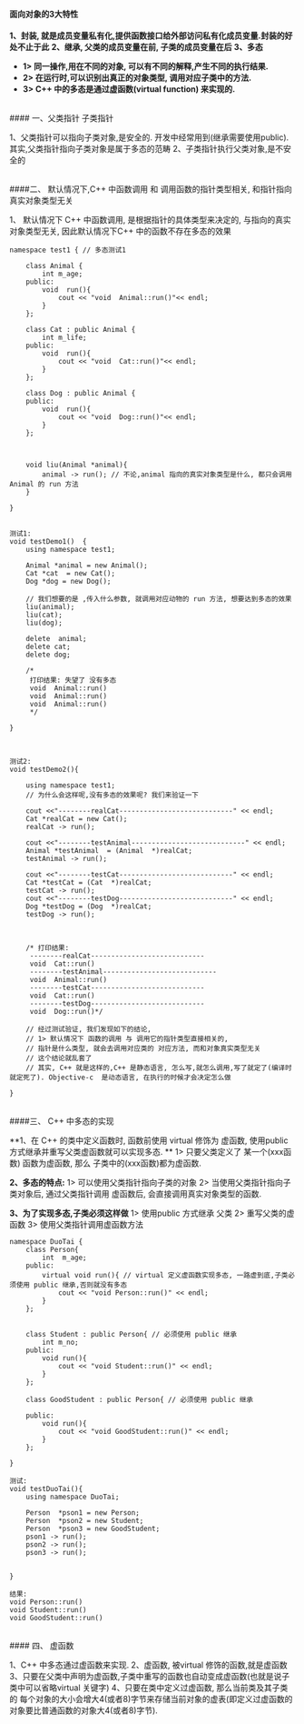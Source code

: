 #### 面向对象的3大特性

**1、封装, 就是成员变量私有化,提供函数接口给外部访问私有化成员变量.封装的好处不止于此**
**2、继承, 父类的成员变量在前, 子类的成员变量在后**
**3、多态**
- **1> 同一操作,用在不同的对象, 可以有不同的解释,产生不同的执行结果.**
- **2> 在运行时,可以识别出真正的对象类型, 调用对应子类中的方法.**
- **3> C++ 中的多态是通过虚函数(virtual function) 来实现的.**



<br>
#### 一、父类指针 子类指针

1、父类指针可以指向子类对象,是安全的. 开发中经常用到(继承需要使用public). 其实,父类指针指向子类对象是属于多态的范畴
2、子类指针执行父类对象,是不安全的




<br>
####二、 默认情况下,C++ 中函数调用 和 调用函数的指针类型相关, 和指针指向真实对象类型无关

1、 默认情况下 C++ 中函数调用, 是根据指针的具体类型来决定的, 与指向的真实对象类型无关, 因此默认情况下C++ 中的函数不存在多态的效果
```
namespace test1 { // 多态测试1
    
    class Animal {
        int m_age;
    public:
        void  run(){
            cout << "void  Animal::run()"<< endl;
        }
    };
    
    class Cat : public Animal {
        int m_life;
    public:
        void  run(){
            cout << "void  Cat::run()"<< endl;
        }
    };
    
    class Dog : public Animal {
    public:
        void  run(){
            cout << "void  Dog::run()"<< endl;
        }
    };
    
    
    
    void liu(Animal *animal){
        animal -> run(); // 不论,animal 指向的真实对象类型是什么, 都只会调用 Animal 的 run 方法
    }
    
}


测试1:
void testDemo1()  {
    using namespace test1;
    
    Animal *animal = new Animal();
    Cat *cat  = new Cat();
    Dog *dog = new Dog();
    
    // 我们想要的是 ,传入什么参数, 就调用对应动物的 run 方法, 想要达到多态的效果
    liu(animal);
    liu(cat);
    liu(dog);
    
    delete  animal;
    delete cat;
    delete dog;
    
    /*
     打印结果: 失望了 没有多态
     void  Animal::run()
     void  Animal::run()
     void  Animal::run()
     */
    
}



测试2:
void testDemo2(){
    
    using namespace test1;
    // 为什么会这样呢,没有多态的效果呢? 我们来验证一下
    
    cout <<"--------realCat----------------------------" << endl;
    Cat *realCat = new Cat();
    realCat -> run();
    
    cout <<"--------testAnimal----------------------------" << endl;
    Animal *testAnimal  = (Animal  *)realCat;
    testAnimal -> run();
    
    cout <<"--------testCat----------------------------" << endl;
    Cat *testCat = (Cat  *)realCat;
    testCat -> run();
    cout <<"--------testDog----------------------------" << endl;
    Dog *testDog = (Dog  *)realCat;
    testDog -> run();
    
    
    
    /* 打印结果:
     --------realCat----------------------------
     void  Cat::run()
     --------testAnimal----------------------------
     void  Animal::run()
     --------testCat----------------------------
     void  Cat::run()
     --------testDog----------------------------
     void  Dog::run()*/
    
    // 经过测试验证, 我们发现如下的结论,
    // 1> 默认情况下 函数的调用 与 调用它的指针类型直接相关的,
    // 指针是什么类型, 就会去调用对应类的 对应方法, 而和对象真实类型无关
    // 这个结论就乱套了
    // 其实, C++ 就是这样的,C++ 是静态语言, 怎么写,就怎么调用,写了就定了(编译时就定死了). Objective-c  是动态语言, 在执行的时候才会决定怎么做
    
}
```


<br>
####三、 C++ 中多态的实现

**1、在 C++ 的类中定义函数时, 函数前使用 virtual 修饰为 虚函数, 使用public 方式继承并重写父类虚函数就可以实现多态.
**
1> 只要父类定义了 某一个(xxx函数) 函数为虚函数, 那么 子类中的(xxx函数)都为虚函数.

**2、多态的特点:**
1> 可以使用父类指针指向子类的对象
2> 当使用父类指针指向子类对象后, 通过父类指针调用 虚函数后, 会直接调用真实对象类型的函数.

**3、为了实现多态,子类必须这样做**
1> 使用public 方式继承 父类
2> 重写父类的虚函数
3> 使用父类指针调用虚函数方法

```
namespace DuoTai {
    class Person{
        int  m_age;
    public:
        virtual void run(){ // virtual 定义虚函数实现多态, 一路虚到底,子类必须使用 public 继承,否则就没有多态
            cout << "void Person::run()" << endl;
        }
    };
    
    
    class Student : public Person{ // 必须使用 public 继承
        int m_no;
    public:
        void run(){
            cout << "void Student::run()" << endl;
        }
    };
    
    class GoodStudent : public Person{ // 必须使用 public 继承
        
    public:
        void run(){
            cout << "void GoodStudent::run()" << endl;
        }
    };
    
}

测试:
void testDuoTai(){
    using namespace DuoTai;
    
    Person  *pson1 = new Person;
    Person  *pson2 = new Student;
    Person  *pson3 = new GoodStudent;
    pson1 -> run();
    pson2 -> run();
    pson3 -> run();
    
    
}

结果:
void Person::run()
void Student::run()
void GoodStudent::run()
```




<br>
#### 四、 虚函数

1、C++ 中多态通过虚函数来实现.
2、虚函数, 被virtual 修饰的函数,就是虚函数
3、只要在父类中声明为虚函数,子类中重写的函数也自动变成虚函数(也就是说子类中可以省略virtual 关键字)
4、只要在类中定义过虚函数, 那么当前类及其子类的 每个对象的大小会增大4(或者8)字节来存储当前对象的虚表(即定义过虚函数的对象要比普通函数的对象大4(或者8)字节).
